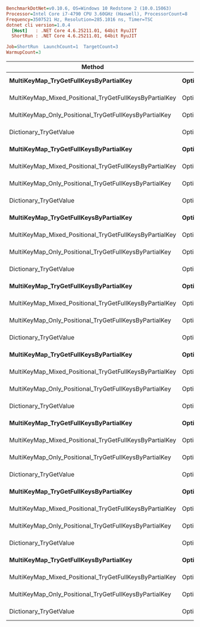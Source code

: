 ``` ini

BenchmarkDotNet=v0.10.6, OS=Windows 10 Redstone 2 (10.0.15063)
Processor=Intel Core i7-4790 CPU 3.60GHz (Haswell), ProcessorCount=8
Frequency=3507521 Hz, Resolution=285.1016 ns, Timer=TSC
dotnet cli version=1.0.4
  [Host]   : .NET Core 4.6.25211.01, 64bit RyuJIT
  ShortRun : .NET Core 4.6.25211.01, 64bit RyuJIT

Job=ShortRun  LaunchCount=1  TargetCount=3  
WarmupCount=3  

```
 |                                                  Method |                        Strategy | SubKeyEqualityByRef | KeyEqualityByRef |         Mean |         Error |      StdDev | Scaled | ScaledSD |  Gen 0 | Allocated |
 |-------------------------------------------------------- |-------------------------------- |-------------------- |----------------- |-------------:|--------------:|------------:|-------:|---------:|-------:|----------:|
 |                  **MultiKeyMap_TryGetFullKeysByPartialKey** | **OptimizedForNonPositionalSearch** |               **False** |            **False** | **12,990.40 ns** |   **651.9491 ns** |  **36.8363 ns** |   **7.24** |     **0.02** | **1.4038** |    **5936 B** |
 | MultiKeyMap_Mixed_Positional_TryGetFullKeysByPartialKey | OptimizedForNonPositionalSearch |               False |            False | 17,909.72 ns |   725.1369 ns |  40.9716 ns |   9.98 |     0.02 | 2.3193 |    9824 B |
 |  MultiKeyMap_Only_Positional_TryGetFullKeysByPartialKey | OptimizedForNonPositionalSearch |               False |            False | 24,546.12 ns |   601.9293 ns |  34.0101 ns |  13.68 |     0.02 | 2.2583 |    9560 B |
 |                                  Dictionary_TryGetValue | OptimizedForNonPositionalSearch |               False |            False |  1,794.93 ns |    24.6116 ns |   1.3906 ns |   1.00 |     0.00 | 0.1984 |     840 B |
 |                  **MultiKeyMap_TryGetFullKeysByPartialKey** | **OptimizedForNonPositionalSearch** |               **False** |             **True** |  **2,351.48 ns** |    **69.4887 ns** |   **3.9262 ns** | **116.77** |     **0.38** | **0.2098** |     **896 B** |
 | MultiKeyMap_Mixed_Positional_TryGetFullKeysByPartialKey | OptimizedForNonPositionalSearch |               False |             True |  4,986.97 ns |   110.8747 ns |   6.2646 ns | 247.65 |     0.78 | 0.4044 |    1704 B |
 |  MultiKeyMap_Only_Positional_TryGetFullKeysByPartialKey | OptimizedForNonPositionalSearch |               False |             True |  7,710.21 ns |   224.9538 ns |  12.7103 ns | 382.89 |     1.25 | 0.5951 |    2560 B |
 |                                  Dictionary_TryGetValue | OptimizedForNonPositionalSearch |               False |             True |     20.14 ns |     1.3028 ns |   0.0736 ns |   1.00 |     0.00 |      - |       0 B |
 |                  **MultiKeyMap_TryGetFullKeysByPartialKey** | **OptimizedForNonPositionalSearch** |                **True** |            **False** |     **55.41 ns** |     **3.8541 ns** |   **0.2178 ns** |   **0.03** |     **0.00** | **0.0190** |      **80 B** |
 | MultiKeyMap_Mixed_Positional_TryGetFullKeysByPartialKey | OptimizedForNonPositionalSearch |                True |            False |     83.88 ns |     3.0662 ns |   0.1732 ns |   0.05 |     0.00 | 0.0285 |     120 B |
 |  MultiKeyMap_Only_Positional_TryGetFullKeysByPartialKey | OptimizedForNonPositionalSearch |                True |            False |     82.62 ns |     1.5100 ns |   0.0853 ns |   0.05 |     0.00 | 0.0285 |     120 B |
 |                                  Dictionary_TryGetValue | OptimizedForNonPositionalSearch |                True |            False |  1,766.25 ns |   128.6370 ns |   7.2682 ns |   1.00 |     0.00 | 0.1984 |     840 B |
 |                  **MultiKeyMap_TryGetFullKeysByPartialKey** | **OptimizedForNonPositionalSearch** |                **True** |             **True** |     **55.94 ns** |     **2.3280 ns** |   **0.1315 ns** |   **2.47** |     **0.03** | **0.0190** |      **80 B** |
 | MultiKeyMap_Mixed_Positional_TryGetFullKeysByPartialKey | OptimizedForNonPositionalSearch |                True |             True |     87.33 ns |    11.7017 ns |   0.6612 ns |   3.85 |     0.06 | 0.0285 |     120 B |
 |  MultiKeyMap_Only_Positional_TryGetFullKeysByPartialKey | OptimizedForNonPositionalSearch |                True |             True |     88.05 ns |     9.2020 ns |   0.5199 ns |   3.89 |     0.06 | 0.0285 |     120 B |
 |                                  Dictionary_TryGetValue | OptimizedForNonPositionalSearch |                True |             True |     22.66 ns |     6.5914 ns |   0.3724 ns |   1.00 |     0.00 |      - |       0 B |
 |                  **MultiKeyMap_TryGetFullKeysByPartialKey** |    **OptimizedForPositionalSearch** |               **False** |            **False** | **20,138.68 ns** | **1,939.4051 ns** | **109.5800 ns** |  **11.51** |     **0.06** | **3.2349** |   **13592 B** |
 | MultiKeyMap_Mixed_Positional_TryGetFullKeysByPartialKey |    OptimizedForPositionalSearch |               False |            False | 13,615.85 ns |   371.8788 ns |  21.0118 ns |   7.78 |     0.02 | 2.2125 |    9288 B |
 |  MultiKeyMap_Only_Positional_TryGetFullKeysByPartialKey |    OptimizedForPositionalSearch |               False |            False |  3,521.08 ns |   370.1382 ns |  20.9135 ns |   2.01 |     0.01 | 0.5226 |    2208 B |
 |                                  Dictionary_TryGetValue |    OptimizedForPositionalSearch |               False |            False |  1,749.57 ns |    71.7361 ns |   4.0532 ns |   1.00 |     0.00 | 0.1984 |     840 B |
 |                  **MultiKeyMap_TryGetFullKeysByPartialKey** |    **OptimizedForPositionalSearch** |               **False** |             **True** | **17,336.27 ns** |   **598.2607 ns** |  **33.8028 ns** | **873.72** |     **4.63** | **3.2654** |   **13824 B** |
 | MultiKeyMap_Mixed_Positional_TryGetFullKeysByPartialKey |    OptimizedForPositionalSearch |               False |             True | 14,195.43 ns |   760.6634 ns |  42.9789 ns | 715.43 |     4.02 | 2.1515 |    9056 B |
 |  MultiKeyMap_Only_Positional_TryGetFullKeysByPartialKey |    OptimizedForPositionalSearch |               False |             True |  3,516.90 ns |    59.5553 ns |   3.3650 ns | 177.25 |     0.91 | 0.5226 |    2208 B |
 |                                  Dictionary_TryGetValue |    OptimizedForPositionalSearch |               False |             True |     19.84 ns |     2.1786 ns |   0.1231 ns |   1.00 |     0.00 |      - |       0 B |
 |                  **MultiKeyMap_TryGetFullKeysByPartialKey** |    **OptimizedForPositionalSearch** |                **True** |            **False** |    **127.92 ns** |    **23.4697 ns** |   **1.3261 ns** |   **0.07** |     **0.00** | **0.0379** |     **160 B** |
 | MultiKeyMap_Mixed_Positional_TryGetFullKeysByPartialKey |    OptimizedForPositionalSearch |                True |            False |    118.80 ns |    42.8401 ns |   2.4205 ns |   0.07 |     0.00 | 0.0380 |     160 B |
 |  MultiKeyMap_Only_Positional_TryGetFullKeysByPartialKey |    OptimizedForPositionalSearch |                True |            False |    165.07 ns |    30.5713 ns |   1.7273 ns |   0.09 |     0.00 | 0.0608 |     256 B |
 |                                  Dictionary_TryGetValue |    OptimizedForPositionalSearch |                True |            False |  1,762.58 ns |   143.6602 ns |   8.1171 ns |   1.00 |     0.00 | 0.1984 |     840 B |
 |                  **MultiKeyMap_TryGetFullKeysByPartialKey** |    **OptimizedForPositionalSearch** |                **True** |             **True** |    **136.27 ns** |     **3.6177 ns** |   **0.2044 ns** |   **6.48** |     **0.01** | **0.0379** |     **160 B** |
 | MultiKeyMap_Mixed_Positional_TryGetFullKeysByPartialKey |    OptimizedForPositionalSearch |                True |             True |    103.36 ns |    12.7205 ns |   0.7187 ns |   4.92 |     0.03 | 0.0380 |     160 B |
 |  MultiKeyMap_Only_Positional_TryGetFullKeysByPartialKey |    OptimizedForPositionalSearch |                True |             True |    158.05 ns |     5.3473 ns |   0.3021 ns |   7.52 |     0.01 | 0.0608 |     256 B |
 |                                  Dictionary_TryGetValue |    OptimizedForPositionalSearch |                True |             True |     21.02 ns |     0.3111 ns |   0.0176 ns |   1.00 |     0.00 |      - |       0 B |
